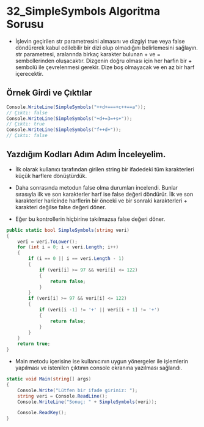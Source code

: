 # 32_SimpleSymbols Algoritma Sorusu

* İşlevin geçirilen str parametresini almasını ve dizgiyi true veya false döndürerek kabul edilebilir bir dizi olup olmadığını belirlemesini sağlayın. str parametresi, aralarında birkaç karakter bulunan + ve = sembollerinden oluşacaktır. Dizgenin doğru olması için her harfin bir + sembolü ile çevrelenmesi gerekir. Dize boş olmayacak ve en az bir harf içerecektir.

## Örnek Girdi ve Çıktılar

~~~ C#
Console.WriteLine(SimpleSymbols("++d+===+c++==a"));
// Çıktı: false
Console.WriteLine(SimpleSymbols("+d+=3=+s+"));
// Çıktı: true
Console.WriteLine(SimpleSymbols("f++d+"));
// Çıktı: false
~~~ 

## Yazdığım Kodları Adım Adım İnceleyelim.

* İlk olarak kullanıcı tarafından girilen string bir ifadedeki tüm karakterleri küçük harflere dönüştürdük.

* Daha sonrasında metodun false olma durumları incelendi. Bunlar sırasıyla ilk ve son karakterler harf ise false değeri döndürür. İlk ve son karakterler haricinde harflerin bir önceki ve bir sonraki karakterleri + karakteri değilse false değeri döner.

* Eğer bu kontrollerin hiçbirine takılmazsa false değeri döner.

~~~ C#
public static bool SimpleSymbols(string veri)
{
    veri = veri.ToLower();
    for (int i = 0; i < veri.Length; i++)
    {
        if (i == 0 || i == veri.Length - 1)
        {
            if (veri[i] >= 97 && veri[i] <= 122)
            {
                return false;
            }
        }
        if (veri[i] >= 97 && veri[i] <= 122)
        {
            if (veri[i -1] != '+' || veri[i + 1] != '+')
            {
                return false;
            }
        }
    }
    return true;
}
~~~

* Main metodu içerisine ise kullanıcının uygun yönergeler ile işlemlerin yapılması ve istenilen çıktının console ekranına yazılması sağlandı.

~~~ C#
static void Main(string[] args)
{
    Console.Write("Lütfen bir ifade giriniz: ");
    string veri = Console.ReadLine();
    Console.WriteLine("Sonuç: " + SimpleSymbols(veri));

    Console.ReadKey();
}
~~~